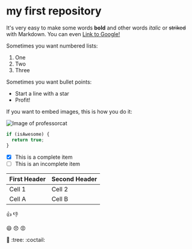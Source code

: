 # my first repository

It's very easy to make some words **bold** and other words _italic_ or ~~striked~~ with Markdown. You can even [Link to
Google!](http://google.com)

Sometimes you want numbered lists:

1. One
1. Two
1. Three

Sometimes you want bullet points:

- Start a line with a star
- Profit!

If you want to embed images, this is how you do it:

![Image of professorcat](https://mysite.github.com/images/cat.png)

```javascript
if (isAwesome) {
  return true;
}
```

- [x] This is a complete item
- [ ] This is an incomplete item

| First Header | Second Header |
| ------------ | ------------- |
| Cell 1       | Cell 2        |
| Cell A       | Cell B        |

:+1: :-1:

:smile: :disappointed: :rage:

:tada: :tree: :coctail:
